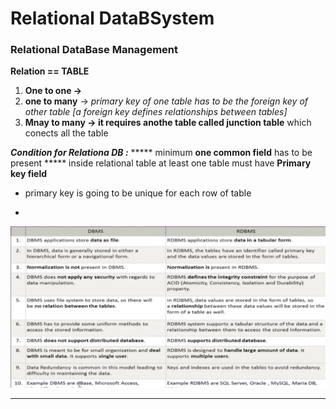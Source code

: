 # Relational DataBSystem

### Relational DataBase Management

**Relation == TABLE**

1. **One to one →** 
2. **one to many** → *primary key of one table has to be the foreign key of other table
[a foreign key defines relationships between tables]*
3. **Mnay to many → it requires anothe table called junction table** which conects all the table

***Condition for Relationa DB :***
***** minimum **one common field** has to be present
***** inside relational table at least one table must have **Primary key field**

- primary key is going to be unique for each row of table

- 

![Untitled](Relational%20DataBSystem%205bb2e2f3361d419eb104eebc5b3cf165/Untitled.png)

---